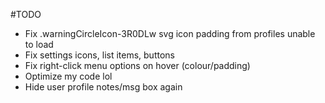 #TODO

- Fix .warningCircleIcon-3R0DLw svg icon padding from profiles unable to load
- Fix settings icons, list items, buttons
- Fix right-click menu options on hover (colour/padding)
- Optimize my code lol
- Hide user profile notes/msg box again